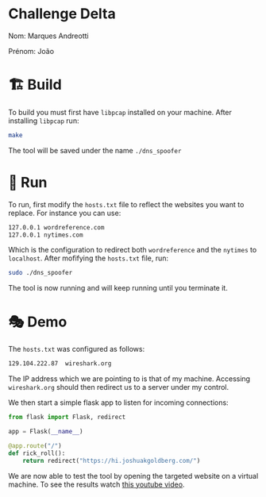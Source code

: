 # Challenge Delta
Nom: Marques Andreotti

Prénom: João

# 🏗️ Build
To build you must first have `libpcap` installed on your machine. After installing `libpcap` run:
```bash
make
```
The tool will be saved under the name `./dns_spoofer`


# 🏃 Run
To run, first modify the `hosts.txt` file to reflect the websites you want to replace. For instance you can use:

```txt
127.0.0.1 wordreference.com
127.0.0.1 nytimes.com
```

Which is the configuration to redirect both `wordreference` and the `nytimes` to `localhost`. After mofifying the `hosts.txt` file, run:

```bash
sudo ./dns_spoofer
```

The tool is now running and will keep running until you terminate it.

# 🎭 Demo

The `hosts.txt` was configured as follows:

```txt
129.104.222.87  wireshark.org
```

The IP address which we are pointing to is that of my machine. Accessing `wireshark.org` should then redirect us to a server under my control.

We then start a simple flask app to listen for incoming connections:

```python
from flask import Flask, redirect

app = Flask(__name__)

@app.route("/")
def rick_roll():
    return redirect("https://hi.joshuakgoldberg.com/")
```

We are now able to test the tool by opening the targeted website on a virtual machine. To see the results watch [this youtube video](https://youtu.be/EZ_BdJ8uPY8).

